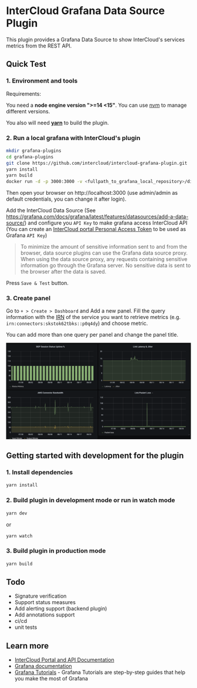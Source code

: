 # InterCloud Grafana Data Source Plugin

This plugin provides a Grafana Data Source to show InterCloud's services metrics from the REST API.

## Quick Test

### 1. Environment and tools

Requirements:

You need a **node engine version ">=14 <15"**.
You can use [nvm](https://github.com/nvm-sh/nvm) to manage different versions.

You also will need **[yarn](https://yarnpkg.com/)** to build the plugin.

### 2. Run a local grafana with InterCloud's plugin

```BASH
mkdir grafana-plugins
cd grafana-plugins
git clone https://github.com/intercloud/intercloud-grafana-plugin.git
yarn install
yarn build
docker run -d -p 3000:3000 -v <fullpath_to_grafana_local_repository>/dist:/var/lib/grafana/plugins/intercloud --name=grafana grafana/grafana:7.4.0
```

Then open your browser on http://localhost:3000 (use admin/admin as default credentials, you can change it after login).

Add the InterCloud Data Source (See https://grafana.com/docs/grafana/latest/features/datasources/add-a-data-source/) and configure you `API Key` to make grafana access InterCloud API (You can create an [InterCloud portal Personal Access Token](https://doc.intercloud.io/api-howtos/authentication/personal-access-token/) to be used as Grafana `API Key`)

> To minimize the amount of sensitive information sent to and from the browser, data source plugins can use the Grafana data source proxy. When using the data source proxy, any requests containing sensitive information go through the Grafana server. No sensitive data is sent to the browser after the data is saved.

Press `Save & Test` button.

### 3. Create panel

Go to `+ > Create > Dashboard` and Add a new panel.
Fill the query information with the [IRN](https://doc.intercloud.io/api-howtos/metrics/) of the service you want to retrieve metrics (e.g. `irn:connectors:skstok62tbks::p0q4dy`) and choose metric.

You can add more than one query per panel and change the panel title.

![](assets/panel.png)

## Getting started with development for the plugin

### 1. Install dependencies

```BASH
yarn install
```

### 2. Build plugin in development mode or run in watch mode

```BASH
yarn dev
```

or

```BASH
yarn watch
```

### 3. Build plugin in production mode

```BASH
yarn build
```

## Todo

- Signature verification
- Support status measures
- Add alerting support (backend plugin)
- Add annotations support
- ci/cd
- unit tests

## Learn more

- [InterCloud Portal and API Documentation](https://doc.intercloud.io)
- [Grafana documentation](https://grafana.com/docs/)
- [Grafana Tutorials](https://grafana.com/tutorials/) - Grafana Tutorials are step-by-step guides that help you make the most of Grafana
